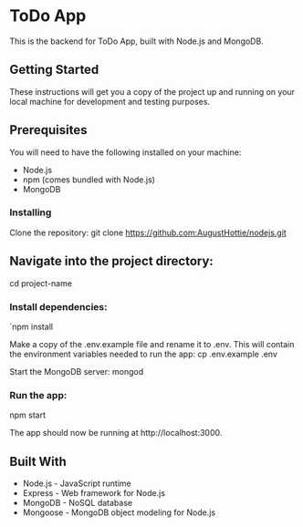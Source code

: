 # ToDo App
This is the backend for ToDo App, built with Node.js and MongoDB.

## Getting Started
These instructions will get you a copy of the project up and running on your local machine for development and testing purposes.

## Prerequisites
You will need to have the following installed on your machine:

- Node.js
- npm (comes bundled with Node.js)
- MongoDB
### Installing
Clone the repository:
git clone https://github.com:AugustHottie/nodejs.git


## Navigate into the project directory:
cd project-name

### Install dependencies:
`npm install



Make a copy of the .env.example file and rename it to .env. This will contain the environment variables needed to run the app:
cp .env.example .env



Start the MongoDB server:
mongod



### Run the app:
npm start

The app should now be running at http://localhost:3000.

## Built With
- Node.js - JavaScript runtime
- Express - Web framework for Node.js
- MongoDB - NoSQL database
- Mongoose - MongoDB object modeling for Node.js
